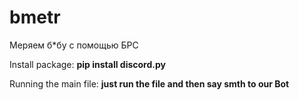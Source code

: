 # bmetr
Меряем б*бу с помощью БРС

Install package: **pip install discord.py**

Running the main file: **just run the file and then say smth to our Bot**
